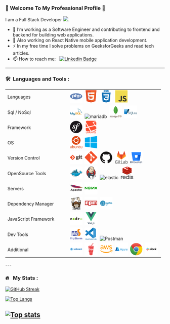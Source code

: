 ### 👋  Welcome To My Professional Profile  👋


I am a Full Stack Developer <img src="https://media.giphy.com/media/WUlplcMpOCEmTGBtBW/giphy.gif" width="30">.

- 🔭 I’m working as a Software Engineer and contributing to frontend and backend for building web applications.
- 🌱 Also working on React Native mobile application development.
- ⚡ In my free time I solve problems on GeeksforGeeks and read tech articles.
- 📫 How to reach me: &nbsp; [![Linkedin Badge](https://img.shields.io/badge/LinkedIn-0077B5?style=for-the-badge&logo=linkedin&logoColor=white)](https://in.linkedin.com/in/deep-panara-dp)

---

### 🛠 &nbsp;Languages and Tools :

<table>
  <tr width="100%">
    <td width="40%">Languages</td>
    <td width="60%">
      <img src="https://github.com/devicons/devicon/blob/master/icons/php/php-plain.svg" title="php" alt="php" width="40" height="40"/>&nbsp;
      <img src="https://github.com/devicons/devicon/blob/master/icons/html5/html5-original.svg" title="HTML5" alt="HTML" width="40" height="40"/>&nbsp;
      <img src="https://github.com/devicons/devicon/blob/master/icons/css3/css3-plain-wordmark.svg"  title="CSS3" alt="CSS" width="40" height="40"/>&nbsp;
      <img src="https://github.com/devicons/devicon/blob/master/icons/javascript/javascript-original.svg" title="JavaScript" alt="JavaScript" width="40" height="40"/>&nbsp;
    </td>
  </tr>
  <tr>
    <td width="40%">Sql / NoSql</td>
    <td width="60%">
      <img src="https://github.com/devicons/devicon/blob/master/icons/mysql/mysql-original-wordmark.svg" title="MySQL"  alt="MySQL" width="40" height="40"/>&nbsp;
      <img src="https://mariadb.com/wp-content/uploads/2019/11/mariadb-logo-vertical_blue.svg" title="mariadb" alt="mariadb"  width="40" height="40"/>&nbsp;
      <img src="https://github.com/devicons/devicon/blob/master/icons/mongodb/mongodb-original-wordmark.svg" title="mongodb" alt="mongodb"  width="40" height="40"/>&nbsp;
      <img src="https://github.com/devicons/devicon/blob/master/icons/sqlite/sqlite-original-wordmark.svg" title="sqlite" alt="sqlite"  width="40" height="40"/>&nbsp;
    </td>
  </tr>
  <tr>
    <td width="40%">Framework</td>
    <td width="60%">
      <img src="https://github.com/devicons/devicon/blob/master/icons/symfony/symfony-original.svg" title="symfony" alt="symfony"  width="40" height="40"/>&nbsp;
      <img src="https://github.com/devicons/devicon/blob/master/icons/laravel/laravel-plain-wordmark.svg" title="laravel" alt="laravel"  width="40" height="40"/>&nbsp;
    </td>
  </tr>
  <tr>
    <td width="40%">OS</td>
    <td width="60%">
      <img src="https://github.com/devicons/devicon/blob/master/icons/ubuntu/ubuntu-plain-wordmark.svg" title="ubuntu" alt="ubuntu" width="40" height="40"/>&nbsp;
      <img src="https://github.com/devicons/devicon/blob/master/icons/windows8/windows8-original.svg" title="windows" alt="windows" width="40" height="40"/>&nbsp;
    </td>
  </tr>
  <tr>
    <td width="40%">Version Control</td>
    <td width="60%">
      <img src="https://github.com/devicons/devicon/blob/master/icons/git/git-original-wordmark.svg" title="Git" alt="Git" width="40" height="40"/>&nbsp;
      <img src="https://github.com/devicons/devicon/blob/master/icons/git/git-original.svg" title="git" alt="git" width="40" height="40"/>&nbsp;
      <img src="https://github.com/devicons/devicon/blob/master/icons/github/github-original.svg" title="github" alt="github" width="40" height="40"/>&nbsp;
      <img src="https://github.com/devicons/devicon/blob/master/icons/gitlab/gitlab-original-wordmark.svg" title="gitlab" alt="gitlab" width="40" height="40"/>&nbsp;
      <img src="https://github.com/devicons/devicon/blob/master/icons/bitbucket/bitbucket-original-wordmark.svg" title="bitbucket" alt="bitbucket"  width="40" height="40"/>&nbsp;
    </td>
  </tr>
  <tr>
    <td width="40%">OpenSource Tools</td>
    <td width="60%">
      <img src="https://github.com/devicons/devicon/blob/master/icons/docker/docker-original.svg" title="docker" alt="docker"  width="40" height="40"/>&nbsp;
      <img src="https://github.com/devicons/devicon/blob/master/icons/jenkins/jenkins-original.svg" title="jenkins" alt="jenkins"  width="40" height="40"/>&nbsp;
      <img src="https://images.contentstack.io/v3/assets/bltefdd0b53724fa2ce/blt280217a63b82a734/6202d3378b1f312528798412/elastic-logo.svg" title="elastic" alt="elastic" width="40" height="40"/>&nbsp;
      <img src="https://github.com/devicons/devicon/blob/master/icons/redis/redis-original-wordmark.svg" title="redis" alt="redis" width="40" height="40"/>&nbsp;
    </td>
  </tr>
  <tr>
    <td width="40%">Servers</td>
    <td width="60%">
      <img src="https://github.com/devicons/devicon/blob/master/icons/apache/apache-original-wordmark.svg" title="apache" alt="apache"  width="40" height="40"/>&nbsp;
      <img src="https://github.com/devicons/devicon/blob/master/icons/nginx/nginx-original.svg" title="nginx" alt="nginx"  width="40" height="40"/>&nbsp;
    </td>
  </tr>
  <tr>
    <td width="40%">Dependency Manager</td>
    <td width="60%">
      <img src="https://github.com/devicons/devicon/blob/master/icons/composer/composer-original.svg" title="composer" alt="composer"  width="40" height="40"/>&nbsp;
      <img src="https://github.com/devicons/devicon/blob/master/icons/npm/npm-original-wordmark.svg" title="npm" alt="npm"  width="40" height="40"/>&nbsp;
      <img src="https://github.com/devicons/devicon/blob/master/icons/yarn/yarn-original-wordmark.svg" title="yarn" alt="yarn"  width="40" height="40"/>&nbsp;
    </td>
  </tr>
  <tr>
    <td width="40%">JavaScript Framework</td>
    <td width="60%">
      <img src="https://github.com/devicons/devicon/blob/master/icons/nodejs/nodejs-original-wordmark.svg" title="NodeJS" alt="NodeJS" width="40" height="40"/>&nbsp;
      <img src="https://github.com/devicons/devicon/blob/master/icons/vuejs/vuejs-original-wordmark.svg" title="vuejs" alt="vuejs" width="40" height="40"/>&nbsp;
    </td>
  </tr>
  <tr>
    <td width="40%">Dev Tools</td>
    <td width="60%">
      <img src="https://github.com/devicons/devicon/blob/master/icons/phpstorm/phpstorm-original-wordmark.svg" title="phpstorm" alt="phpstorm"  width="40" height="40"/>&nbsp;
      <img src="https://github.com/devicons/devicon/blob/master/icons/vscode/vscode-original-wordmark.svg" title="vscode" alt="vscode"  width="40" height="40"/>&nbsp;
      <img src="https://www.vectorlogo.zone/logos/getpostman/getpostman-icon.svg" title="Postman"  alt="Postman" width="40" height="40"/>&nbsp;
    </td>
  </tr>
  <tr>
    <td width="40%">Additional</td>
    <td width="60%">
      <img src="https://github.com/devicons/devicon/blob/master/icons/webpack/webpack-original-wordmark.svg" title="webpack" alt="webpack"  width="40" height="40"/>&nbsp;
      <img src="https://github.com/devicons/devicon/blob/master/icons/gulp/gulp-plain.svg" title="gulp" alt="gulp"  width="40" height="40"/>&nbsp;
      <img src="https://github.com/devicons/devicon/blob/master/icons/amazonwebservices/amazonwebservices-plain-wordmark.svg" title="AWS" alt="AWS" width="40" height="40"/>&nbsp;
      <img src="https://github.com/devicons/devicon/blob/master/icons/azure/azure-original-wordmark.svg" title="azure" alt="azure"  width="40" height="40"/>&nbsp;
      <img src="https://github.com/devicons/devicon/blob/master/icons/chrome/chrome-original.svg" title="chrome" alt="chrome"  width="40" height="40"/>&nbsp;
      <img src="https://github.com/devicons/devicon/blob/master/icons/slack/slack-original-wordmark.svg" title="slack" alt="slack"  width="40" height="40"/>&nbsp;
    </td>
  </tr>
</table>
---

### 🔥 &nbsp; My Stats :
[![GitHub Streak](http://github-readme-streak-stats.herokuapp.com?user=deeppanara&theme=dark&background=000000)](https://github.com/deeppanara)

[![Top Langs](https://github-readme-stats.vercel.app/api/top-langs/?username=deeppanara&layout=compact&theme=vision-friendly-dark)](https://github.com/deeppanara)

[![Top stats](https://github-readme-stats.vercel.app/api?username=deeppanara&theme=vision-friendly-dark&show_icons=true&count_private=true)](https://github.com/deeppanara)
---

<!--
**HappyCoding999/HappyCoding999** is a ✨ _special_ ✨ repository because its `README.md` (this file) appears on your GitHub profile.

Here are some ideas to get you started:

- 🔭 I’m currently working on ...
- 🌱 I’m currently learning ...
- 👯 I’m looking to collaborate on ...
- 🤔 I’m looking for help with ...
- 💬 Ask me about ...
- 📫 How to reach me: ...
- 😄 Pronouns: ...
- ⚡ Fun fact: ...
-->
